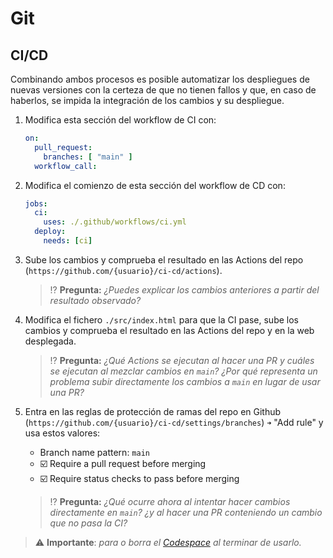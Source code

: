 # Git
## CI/CD

Combinando ambos procesos es posible automatizar los despliegues de nuevas versiones con la certeza de que no tienen fallos y que, en caso de haberlos, se impida la integración de los cambios y su despliegue.

1. Modifica esta sección del workflow de CI con:
   ```yaml
   on:
     pull_request:
       branches: [ "main" ]
     workflow_call:
   ```

1. Modifica el comienzo de esta sección del workflow de CD con:
   ```yaml
   jobs:
     ci:
       uses: ./.github/workflows/ci.yml
     deploy:
       needs: [ci]
   ```

1. Sube los cambios y comprueba el resultado en las Actions del repo (`https://github.com/{usuario}/ci-cd/actions`).
   > ⁉️ **Pregunta:** _¿Puedes explicar los cambios anteriores a partir del resultado observado?_

1. Modifica el fichero `./src/index.html` para que la CI pase, sube los cambios y comprueba el resultado en las Actions del repo y en la web desplegada.
   
   > ⁉️ **Pregunta:** _¿Qué Actions se ejecutan al hacer una PR y cuáles se ejecutan al mezclar cambios en `main`? ¿Por qué representa un problema subir directamente los cambios a `main` en lugar de usar una PR?_

1. Entra en las reglas de protección de ramas del repo en Github (`https://github.com/{usuario}/ci-cd/settings/branches`) `➜` "Add rule" y usa estos valores:
   - Branch name pattern: `main`
   - ☑️ Require a pull request before merging
   - ☑️ Require status checks to pass before merging

   > ⁉️ **Pregunta:** _¿Qué ocurre ahora al intentar hacer cambios directamente en `main`? ¿y al hacer una PR conteniendo un cambio que no pasa la CI?_

> ⚠️ **Importante**: _para o borra el [Codespace](https://github.com/codespaces) al terminar de usarlo._